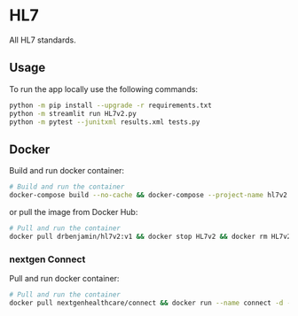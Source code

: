 # HL7

All HL7 standards.

## Usage

To run the app locally use the following commands:

```bash
python -m pip install --upgrade -r requirements.txt
python -m streamlit run HL7v2.py
python -m pytest --junitxml results.xml tests.py
```

## Docker

Build and run docker container:

```bash
# Build and run the container
docker-compose build --no-cache && docker-compose --project-name hl7v2 up -d && docker image prune -fa
```

or pull the image from Docker Hub:

```bash
# Pull and run the container
docker pull drbenjamin/hl7v2:v1 && docker stop HL7v2 && docker rm HL7v2 && docker run --name HL7v2 --detach -p 8501:8501 drbenjamin/hl7v2:v1
```

### nextgen Connect

Pull and run docker container:

```bash
# Pull and run the container
docker pull nextgenhealthcare/connect && docker run --name connect -d -p 8443:8443 -p 20000:20000 nextgenhealthcare/connect
```